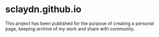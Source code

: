 # sclaydn.github.io
This project has been published for the purpose of creating a personal page, keeping archive of my work and share with community.

